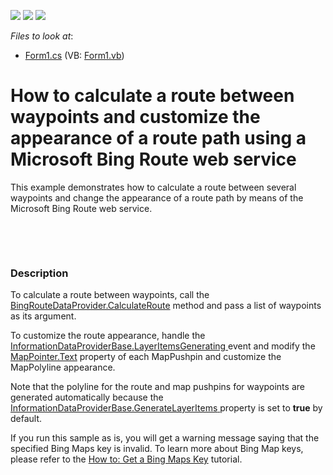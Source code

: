 <!-- default badges list -->
![](https://img.shields.io/endpoint?url=https://codecentral.devexpress.com/api/v1/VersionRange/128576046/15.2.4%2B)
[![](https://img.shields.io/badge/Open_in_DevExpress_Support_Center-FF7200?style=flat-square&logo=DevExpress&logoColor=white)](https://supportcenter.devexpress.com/ticket/details/E5100)
[![](https://img.shields.io/badge/📖_How_to_use_DevExpress_Examples-e9f6fc?style=flat-square)](https://docs.devexpress.com/GeneralInformation/403183)
<!-- default badges end -->
<!-- default file list -->
*Files to look at*:

* [Form1.cs](./CS/ConnectToRouteService/Form1.cs) (VB: [Form1.vb](./VB/ConnectToRouteService/Form1.vb))
<!-- default file list end -->
# How to calculate a route between waypoints and customize the appearance of a route path using a Microsoft Bing Route web service


<p>This example demonstrates how to calculate a route between several waypoints and change the appearance of a route path by means of the Microsoft Bing Route web service.</p>
<p> </p>
<p> </p>


<h3>Description</h3>

<p>To calculate a route between waypoints, call the <a href="http://documentation.devexpress.com/#WindowsForms/DevExpressXtraMapBingRouteDataProvider_CalculateRoutetopic">BingRouteDataProvider.CalculateRoute</a> method and pass a list of waypoints as its argument.&nbsp;</p>
<p>To customize the route&nbsp;appearance, handle the <a href="http://documentation.devexpress.com/#WindowsForms/DevExpressXtraMapInformationDataProviderBase_LayerItemsGeneratingtopic">InformationDataProviderBase.LayerItemsGenerating</a><u> </u>event and modify the <a href="http://documentation.devexpress.com/#WindowsForms/DevExpressXtraMapMapPointer_Texttopic">MapPointer.Text</a> property of each MapPushpin and customize the MapPolyline appearance.</p>
<p>Note that the polyline for the route and map pushpins for waypoints are generated automatically&nbsp;because the <a href="http://documentation.devexpress.com/#WindowsForms/DevExpressXtraMapInformationDataProviderBase_GenerateLayerItemstopic">InformationDataProviderBase.GenerateLayerItems</a><u> </u>property is set to <strong>true</strong> by default.</p>
<p>If you run this sample as is, you will get a warning message saying that the specified Bing Maps key is invalid. To learn more about Bing Map keys, please refer to the <a href="http://help.devexpress.com/#WindowsForms/CustomDocument15102">How to: Get a Bing Maps Key</a>&nbsp;tutorial.</p>

<br/>


